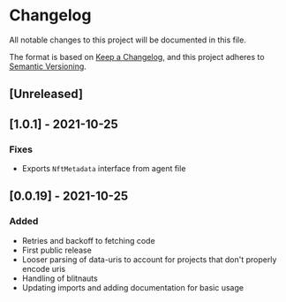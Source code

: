 # Changelog
All notable changes to this project will be documented in this file.

The format is based on [Keep a Changelog](https://keepachangelog.com/en/1.0.0/),
and this project adheres to [Semantic Versioning](https://semver.org/spec/v2.0.0.html).

## [Unreleased]

## [1.0.1] - 2021-10-25
### Fixes
- Exports `NftMetadata` interface from agent file

## [0.0.19] - 2021-10-25
### Added
- Retries and backoff to fetching code
- First public release
- Looser parsing of data-uris to account for projects that don't properly encode uris
- Handling of blitnauts
- Updating imports and adding documentation for basic usage
